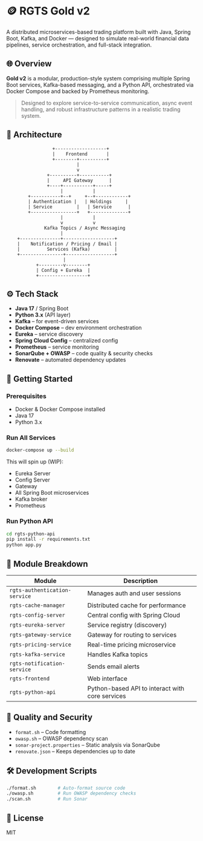 # 🪙 RGTS Gold v2

A distributed microservices-based trading platform built with Java, Spring Boot, Kafka, and Docker — designed to simulate real-world financial data pipelines, service orchestration, and full-stack integration.

## 🌐 Overview

**Gold v2** is a modular, production-style system comprising multiple Spring Boot services, Kafka-based messaging, and a Python API, orchestrated via Docker Compose and backed by Prometheus monitoring.

> Designed to explore service-to-service communication, async event handling, and robust infrastructure patterns in a realistic trading system.

## 🧱 Architecture

```
                 +-------------------+
                 |    Frontend       |
                 +--------+----------+
                          |
                          v
               +----------+-----------+
               |     API Gateway      |
               +----+-----------+-----+
                    |           |
        +-----------+--+     +--+------------+
        | Authentication |   | Holdings     |
        | Service         |   | Service      |
        +-----------------+   +--------------+
                    |           |
                    v           v
              Kafka Topics / Async Messaging
                    |
    +---------------+-------------------+
    |    Notification / Pricing / Email |
    |          Services (Kafka)         |
    +----------------+------------------+
                     |
           +---------v--------+
           | Config + Eureka  |
           +------------------+
```

## ⚙️ Tech Stack

- **Java 17** / Spring Boot
- **Python 3.x** (API layer)
- **Kafka** – for event-driven services
- **Docker Compose** – dev environment orchestration
- **Eureka** – service discovery
- **Spring Cloud Config** – centralized config
- **Prometheus** – service monitoring
- **SonarQube + OWASP** – code quality & security checks
- **Renovate** – automated dependency updates

## 🚀 Getting Started

### Prerequisites

- Docker & Docker Compose installed
- Java 17
- Python 3.x

### Run All Services

```bash
docker-compose up --build
```

This will spin up (WIP):
- Eureka Server
- Config Server
- Gateway
- All Spring Boot microservices
- Kafka broker
- Prometheus

### Run Python API

```bash
cd rgts-python-api
pip install -r requirements.txt
python app.py
```

## 📁 Module Breakdown

| Module | Description |
|--------|-------------|
| `rgts-authentication-service` | Manages auth and user sessions |
| `rgts-cache-manager` | Distributed cache for performance |
| `rgts-config-server` | Central config with Spring Cloud |
| `rgts-eureka-server` | Service registry (discovery) |
| `rgts-gateway-service` | Gateway for routing to services |
| `rgts-pricing-service` | Real-time pricing microservice |
| `rgts-kafka-service` | Handles Kafka topics |
| `rgts-notification-service` | Sends email alerts |
| `rgts-frontend` | Web interface |
| `rgts-python-api` | Python-based API to interact with core services |

## 🧪 Quality and Security

- `format.sh` – Code formatting
- `owasp.sh` – OWASP dependency scan
- `sonar-project.properties` – Static analysis via SonarQube
- `renovate.json` – Keeps dependencies up to date

## 🛠️ Development Scripts

```bash
./format.sh        # Auto-format source code
./owasp.sh         # Run OWASP dependency checks
./scan.sh          # Run Sonar
```

## 📜 License

MIT
